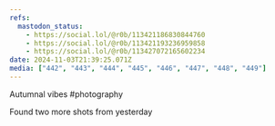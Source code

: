 ```yaml
---
refs:
  mastodon_status:
    - https://social.lol/@r0b/113421186830844760
    - https://social.lol/@r0b/113421193236959858
    - https://social.lol/@r0b/113427072165602234
date: 2024-11-03T21:39:25.071Z
media: ["442", "443", "444", "445", "446", "447", "448", "449"]
---
```



Autumnal vibes #photography




Found two more shots from yesterday
